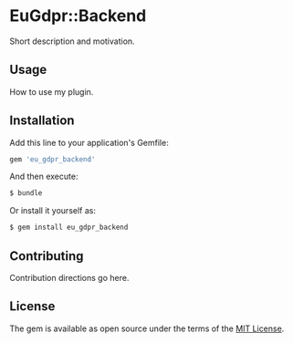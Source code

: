 # EuGdpr::Backend
Short description and motivation.

## Usage
How to use my plugin.

## Installation
Add this line to your application's Gemfile:

```ruby
gem 'eu_gdpr_backend'
```

And then execute:
```bash
$ bundle
```

Or install it yourself as:
```bash
$ gem install eu_gdpr_backend
```

## Contributing
Contribution directions go here.

## License
The gem is available as open source under the terms of the [MIT License](https://opensource.org/licenses/MIT).
